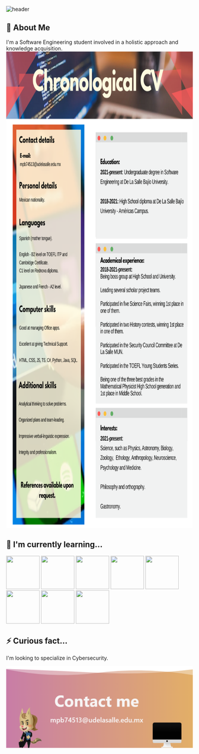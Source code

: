 ![header](https://capsule-render.vercel.app/api?type=waving&color=gradient&customColorList=0,11&height=400&desc=Hello%20👋,%20I'm%20|%20Salut%20🌺,%20je%20suis%20|%20お疲れ様です私は&descSize=30&descAlignY=30&text=Cecilia%20Peña&animation=fadeIn)

## 🚀 About Me
I'm a Software Engineering student involved in a holistic approach and knowledge acquisition.
<img src="CV.png" width="850" height="1285"/>
  
## 🧠 I'm currently learning...
<p float="left">
  <img src="https://logos-download.com/wp-content/uploads/2017/07/HTML5_badge.png" width="90" height="90" />
  <img src="https://cdn1.iconfinder.com/data/icons/logotypes/32/badge-css-3-512.png" width="90" height="90"/>
  <img src="https://cdn.worldvectorlogo.com/logos/javascript-1.svg" width="90" height="90" /> 
  <img src="https://www.manejandodatos.es/wp-content/uploads/2015/03/typescript.png" width="90" height="90" />
  <img src="https://th.bing.com/th/id/OIP.ul2S_yuHa64vGSuAXgwptAHaF1?pid=ImgDet&rs=1" width="90" height="90" />
  <img src="https://upload.wikimedia.org/wikipedia/commons/thumb/c/c3/Python-logo-notext.svg/1869px-Python-logo-notext.svg.png" width="90" height="90" />
  <img src="https://www.blockachain.gr/wp-content/uploads/2018/03/java-coffee-cup-logo.png" width="90" height="90" />
  <img src="https://cdn-icons-png.flaticon.com/512/5968/5968313.png" width="90" height="90" />
</p>

## ⚡️ Curious fact...
I'm looking to specialize in Cybersecurity.

<img src="Footer.png" width="850"/>
